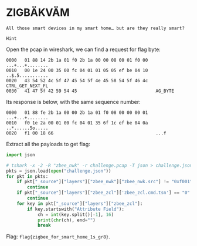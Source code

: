 # ZIGBÄKVÄM

```
All those smart devices in my smart home… but are they really smart?

Hint
```

Open the pcap in wireshark, we can find a request for flag byte:

```
0000   01 88 14 2b 1a 01 f0 2b 1a 00 00 08 00 01 f0 00   ...+...+........
0010   00 1e 24 00 35 00 fc 04 01 01 05 05 ef be 04 10   ..$.5...........
0020   43 54 52 4c 5f 47 45 54 5f 4e 45 58 54 5f 46 4c   CTRL_GET_NEXT_FL
0030   41 47 5f 42 59 54 45                              AG_BYTE
```

Its response is below, with the same sequence number:

```
0000   01 88 fe 2b 1a 00 00 2b 1a 01 f0 08 00 00 00 01   ...+...+........
0010   f0 1e 2a 00 01 00 fc 04 01 35 6f 1c ef be 04 0a   ..*......5o.....
0020   f1 00 18 66                                       ...f
```

Extract all the payloads to get flag:

```python
import json

# tshark -x -2 -R "zbee_nwk" -r challenge.pcap -T json > challenge.json
pkts = json.load(open("challenge.json"))
for pkt in pkts:
    if pkt["_source"]["layers"]["zbee_nwk"]["zbee_nwk.src"] != "0xf001":
        continue
    if pkt["_source"]["layers"]["zbee_zcl"]['zbee_zcl.cmd.tsn'] == "0":
        continue
    for key in pkt["_source"]["layers"]["zbee_zcl"]:
        if key.startswith("Attribute Field"):
            ch = int(key.split()[-1], 16)
            print(chr(ch), end="")
            break
```

Flag: `flag{zigbee_for_smart_home_1s_gr8}`.
